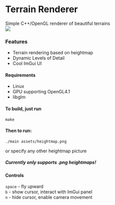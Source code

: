 # Terrain Renderer
Simple C++/OpenGL renderer of beautiful terrains \
![](https://i.giphy.com/media/v1.Y2lkPTc5MGI3NjExdGpuNDV0MXB5dGFsdG9iejVoN3hqdm9la3B4MWthMGJ3OThuYXkyOCZlcD12MV9pbnRlcm5hbF9naWZfYnlfaWQmY3Q9Zw/fOxiqg4ICvaIlt1Qtv/giphy.gif)

### Features
- Terrain rendering based on heightmap
- Dynamic Levels of Detail
- Cool ImGui UI

#### Requirements
- Linux
- GPU supporting OpenGL4.1
- libglm

#### To build, just run
``` Shell
make
```
#### Then to run:
``` Shell
./main assets/heightmap.png
```
or specify any other heightmap picture
##### Currently only supports .png heightmaps!

#### Controls
```space``` - fly upward <br/>
```b``` - show cursor, interact with ImGui panel <br/>
```n``` - hide cursor, enable camera movement <br/>
